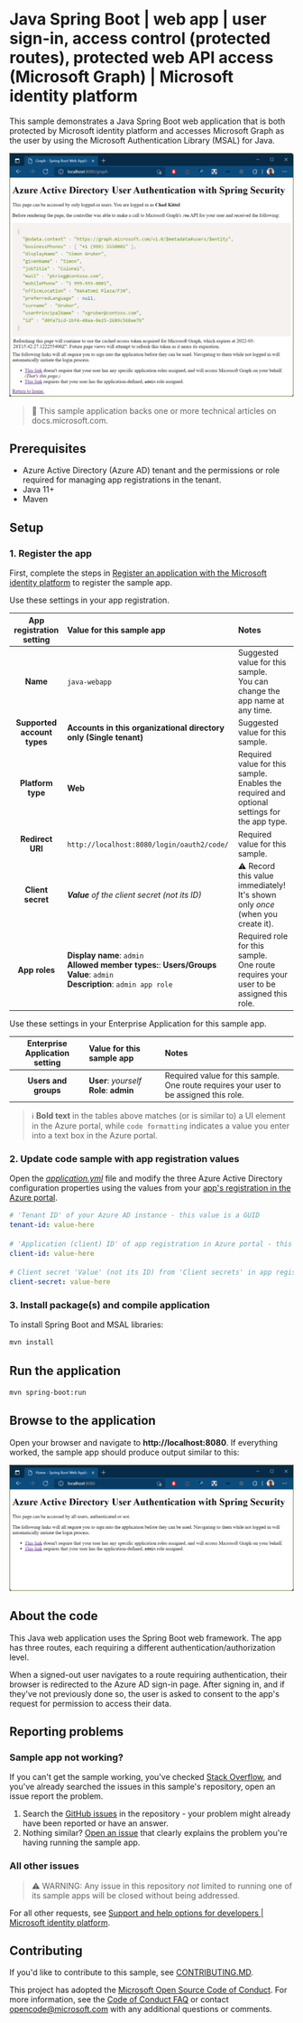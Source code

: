 <!-- Keeping yaml frontmatter commented out for now
---
# Metadata required by https://docs.microsoft.com/samples/browse/
# Metadata properties: https://review.docs.microsoft.com/help/contribute/samples/process/onboarding?branch=main#add-metadata-to-readme
languages:
- java
page_type: sample
name: "Java web application written in Spring Boot that both protects its own endpoints and accesses Microsoft Graph"
description: "This Java web application protects various routes and contacts Microsoft Graph on behalf of the user. The code in this sample is used by one or more articles on docs.microsoft.com."
products:
- azure
- azure-active-directory
- ms-graph
urlFragment: ms-identity-docs-code-webapp-java
---
-->

<!-- SAMPLE ID: DOCS-CODE-018 -->

# Java Spring Boot | web app | user sign-in, access control (protected routes), protected web API access (Microsoft Graph) | Microsoft identity platform

<!-- Build badges here
![Build passing.](https://img.shields.io/badge/build-passing-brightgreen.svg) ![Code coverage.](https://img.shields.io/badge/coverage-100%25-brightgreen.svg) ![License.](https://img.shields.io/badge/license-MIT-green.svg)
-->

This sample demonstrates a Java Spring Boot web application that is both protected by Microsoft identity platform and accesses Microsoft Graph as the user by using the Microsoft Authentication Library (MSAL) for Java.

![A browser screenshot on a page showing a response from Microsoft Graph](./app.png)

> :page_with_curl: This sample application backs one or more technical articles on docs.microsoft.com. <!-- TODO: Link to first tutorial in series when published. -->

## Prerequisites

- Azure Active Directory (Azure AD) tenant and the permissions or role required for managing app registrations in the tenant.
- Java 11+
- Maven

## Setup

### 1. Register the app

First, complete the steps in [Register an application with the Microsoft identity platform](https://docs.microsoft.com/azure/active-directory/develop/quickstart-register-app) to register the sample app.

Use these settings in your app registration.

| App registration <br/> setting | Value for this sample app                                                    | Notes                                                                                              |
|:------------------------------:|:-----------------------------------------------------------------------------|:---------------------------------------------------------------------------------------------------|
| **Name**                       | `java-webapp`                                                                | Suggested value for this sample. <br/> You can change the app name at any time.                    |
| **Supported account types**    | **Accounts in this organizational directory only (Single tenant)**           | Suggested value for this sample.                                                                   |
| **Platform type**              | **Web**                                                                      | Required value for this sample. <br/> Enables the required and optional settings for the app type. |
| **Redirect URI**               | `http://localhost:8080/login/oauth2/code/`                                   | Required value for this sample.                                                                    |
| **Client secret**              | _**Value** of the client secret (not its ID)_                                | :warning: Record this value immediately! <br/> It's shown only _once_ (when you create it).        |
| **App roles**                  | **Display name**: `admin`<br/>**Allowed member types:**: **Users/Groups**<br/>**Value**: `admin`<br/>**Description**: `admin app role` | Required role for this sample. <br/> One route requires your user to be assigned this role. |

Use these settings in your Enterprise Application for this sample app.

| Enterprise Application <br/> setting | Value for this sample app                    | Notes                                                                                        |
|:------------------------------------:|:---------------------------------------------|:---------------------------------------------------------------------------------------------|
| **Users and groups**                 | **User**: _yourself_<br/>**Role**: **admin** | Required value for this sample. <br/> One route requires your user to be assigned this role. |

> :information_source: **Bold text** in the tables above matches (or is similar to) a UI element in the Azure portal, while `code formatting` indicates a value you enter into a text box in the Azure portal.

### 2. Update code sample with app registration values

Open the [_application.yml_](src/main/resources/application.yml) file and modify the three Azure Active Directory configuration properties using the values from your [app's registration in the Azure portal](https://docs.microsoft.com/azure/active-directory/develop/quickstart-register-app).

```yaml
# 'Tenant ID' of your Azure AD instance - this value is a GUID
tenant-id: value-here

# 'Application (client) ID' of app registration in Azure portal - this value is a GUID
client-id: value-here

# Client secret 'Value' (not its ID) from 'Client secrets' in app registration in Azure portal
client-secret: value-here
```

### 3. Install package(s) and compile application

To install Spring Boot and MSAL libraries:

```bash
mvn install
```

## Run the application

```bash
mvn spring-boot:run
```

## Browse to the application

Open your browser and navigate to **http://localhost:8080**. If everything worked, the sample app should produce output similar to this:

![A browser screenshot showing the weclome page to the sample application.](./home.png)

## About the code

This Java web application uses the Spring Boot web framework. The app has three routes, each requiring a different authentication/authorization level.

When a signed-out user navigates to a route requiring authentication, their browser is redirected to the Azure AD sign-in page. After signing in, and if they've not previously done so, the user is asked to consent to the app's request for permission to access their data.

## Reporting problems

### Sample app not working?

If you can't get the sample working, you've checked [Stack Overflow](http://stackoverflow.com/questions/tagged/msal), and you've already searched the issues in this sample's repository, open an issue report the problem.

1. Search the [GitHub issues](../issues) in the repository - your problem might already have been reported or have an answer.
1. Nothing similar? [Open an issue](../issues/new) that clearly explains the problem you're having running the sample app.

### All other issues

> :warning: WARNING: Any issue in this repository _not_ limited to running one of its sample apps will be closed without being addressed.

For all other requests, see [Support and help options for developers | Microsoft identity platform](https://docs.microsoft.com/azure/active-directory/develop/developer-support-help-options).

## Contributing

If you'd like to contribute to this sample, see [CONTRIBUTING.MD](/CONTRIBUTING.md).

This project has adopted the [Microsoft Open Source Code of Conduct](https://opensource.microsoft.com/codeofconduct/). For more information, see the [Code of Conduct FAQ](https://opensource.microsoft.com/codeofconduct/faq/) or contact [opencode@microsoft.com](mailto:opencode@microsoft.com) with any additional questions or comments.

